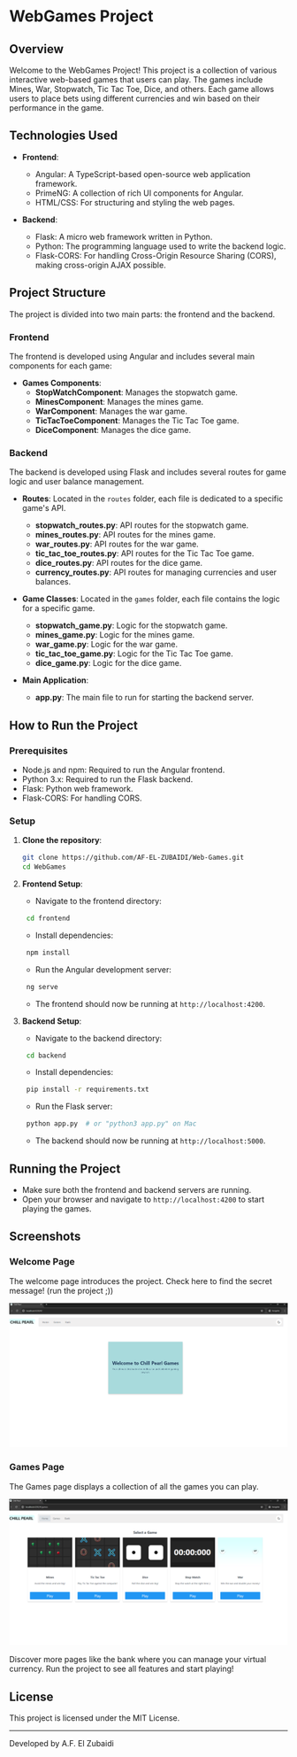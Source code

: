 # WebGames Project

## Overview

Welcome to the WebGames Project! This project is a collection of various interactive web-based games that users can play. The games include Mines, War, Stopwatch, Tic Tac Toe, Dice, and others. Each game allows users to place bets using different currencies and win based on their performance in the game.

## Technologies Used

- **Frontend**: 
  - Angular: A TypeScript-based open-source web application framework.
  - PrimeNG: A collection of rich UI components for Angular.
  - HTML/CSS: For structuring and styling the web pages.

- **Backend**: 
  - Flask: A micro web framework written in Python.
  - Python: The programming language used to write the backend logic.
  - Flask-CORS: For handling Cross-Origin Resource Sharing (CORS), making cross-origin AJAX possible.

## Project Structure

The project is divided into two main parts: the frontend and the backend.

### Frontend

The frontend is developed using Angular and includes several main components for each game:

- **Games Components**:
  - **StopWatchComponent**: Manages the stopwatch game.
  - **MinesComponent**: Manages the mines game.
  - **WarComponent**: Manages the war game.
  - **TicTacToeComponent**: Manages the Tic Tac Toe game.
  - **DiceComponent**: Manages the dice game.

### Backend

The backend is developed using Flask and includes several routes for game logic and user balance management.

- **Routes**: Located in the `routes` folder, each file is dedicated to a specific game's API.
  - **stopwatch_routes.py**: API routes for the stopwatch game.
  - **mines_routes.py**: API routes for the mines game.
  - **war_routes.py**: API routes for the war game.
  - **tic_tac_toe_routes.py**: API routes for the Tic Tac Toe game.
  - **dice_routes.py**: API routes for the dice game.
  - **currency_routes.py**: API routes for managing currencies and user balances.

- **Game Classes**: Located in the `games` folder, each file contains the logic for a specific game.
  - **stopwatch_game.py**: Logic for the stopwatch game.
  - **mines_game.py**: Logic for the mines game.
  - **war_game.py**: Logic for the war game.
  - **tic_tac_toe_game.py**: Logic for the Tic Tac Toe game.
  - **dice_game.py**: Logic for the dice game.

- **Main Application**:
  - **app.py**: The main file to run for starting the backend server.

## How to Run the Project

### Prerequisites

- Node.js and npm: Required to run the Angular frontend.
- Python 3.x: Required to run the Flask backend.
- Flask: Python web framework.
- Flask-CORS: For handling CORS.

### Setup

1. **Clone the repository**:
    ```bash
    git clone https://github.com/AF-EL-ZUBAIDI/Web-Games.git
    cd WebGames
    ```
2. **Frontend Setup**:
   - Navigate to the frontend directory:
   ```bash
    cd frontend
   ```
   - Install dependencies:
   ```bash
    npm install
   ```
   - Run the Angular development server:
   ```bash
    ng serve
   ```
   - The frontend should now be running at `http://localhost:4200`.
  
3. **Backend Setup**:
   - Navigate to the backend directory:
   ```bash
    cd backend
   ```
   - Install dependencies:
   ```bash
    pip install -r requirements.txt
   ```
   - Run the Flask server:
   ```bash
    python app.py  # or "python3 app.py" on Mac
   ```
   - The backend should now be running at `http://localhost:5000`.
  
## Running the Project
- Make sure both the frontend and backend servers are running.
- Open your browser and navigate to `http://localhost:4200` to start playing the games.

## Screenshots

### Welcome Page
The welcome page introduces the project. Check here to find the secret message! (run the project ;))

![Welcome Page](./images/welcome.png)

### Games Page
The Games page displays a collection of all the games you can play. 

![All Games Page](./images/games.png)

Discover more pages like the bank where you can manage your virtual currency. Run the project to see all features and start playing!

## License
This project is licensed under the MIT License.

---
Developed by A.F. El Zubaidi